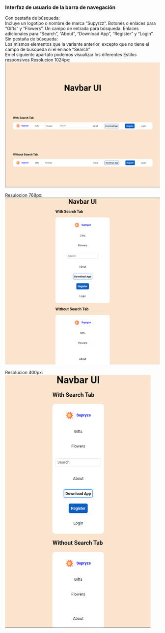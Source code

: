 ### Interfaz de usuario de la barra de navegación
  
Con pestaña de búsqueda:<br>
Incluye un logotipo o nombre de marca “Supyrzz”.
Botones o enlaces para “Gifts” y “Flowers”.
Un campo de entrada para búsqueda.
Enlaces adicionales para “Search”, “About”, “Download App”, “Register” y “Login”.<br>
Sin pestaña de búsqueda:<br>
Los mismos elementos que la variante anterior, excepto que no tiene el campo de búsqueda ni el enlace “Search” <br>
En el siguiente apartafo podemos visualizar los diferentes Estilos responsivos
Resolucion 1024px:
<img src="img/Captura-1.png">
  
Resulocion 768px:
<img src="img/Captura-2.png">
  
Resolucion 400px: <br>
<img src="img/Captura-3.png"> 
